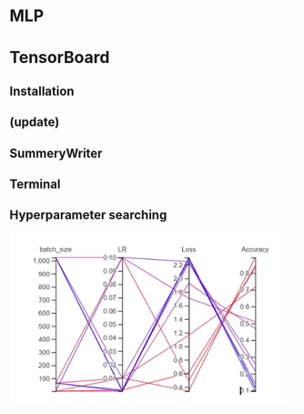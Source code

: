 # MLP

# TensorBoard
## Installation
## (update)
## SummeryWriter
## Terminal
## Hyperparameter searching
![](./figs/hyperparam_searching.gif)
